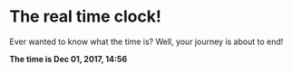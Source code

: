 # The real time clock!

Ever wanted to know what the time is? Well, your journey is about to end!

**The time is Dec 01, 2017, 14:56**